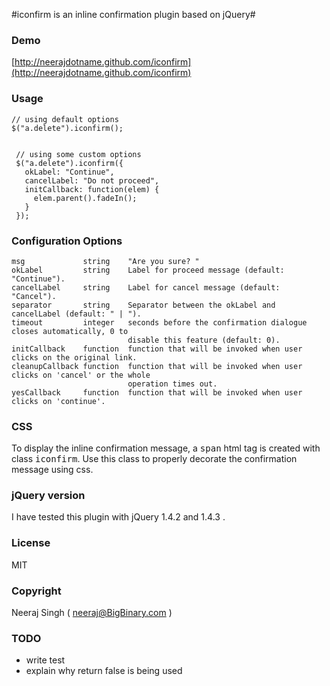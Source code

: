 #iconfirm is an inline confirmation plugin based on jQuery#

### Demo

[http://neerajdotname.github.com/iconfirm](http://neerajdotname.github.com/iconfirm)

### Usage 

    // using default options
    $("a.delete").iconfirm();


     // using some custom options
     $("a.delete").iconfirm({
       okLabel: "Continue",
       cancelLabel: "Do not proceed",
       initCallback: function(elem) {
         elem.parent().fadeIn();
       }
     });

### Configuration Options

    msg             string    "Are you sure? "
    okLabel         string    Label for proceed message (default: "Continue").
    cancelLabel     string    Label for cancel message (default: "Cancel").
    separator       string    Separator between the okLabel and cancelLabel (default: " | ").
    timeout         integer   seconds before the confirmation dialogue closes automatically, 0 to 
                              disable this feature (default: 0).
    initCallback    function  function that will be invoked when user clicks on the original link.
    cleanupCallback function  function that will be invoked when user clicks on 'cancel' or the whole 
                              operation times out.
    yesCallback     function  function that will be invoked when user clicks on 'continue'.

### CSS

To display the inline confirmation message, a <tt>span</tt> html tag is created with class <tt>iconfirm</tt>. Use this class to properly decorate the confirmation message using css.

### jQuery version

I have tested this plugin with jQuery 1.4.2 and 1.4.3 .

### License

MIT

### Copyright

Neeraj Singh ( neeraj@BigBinary.com )

### TODO

* write test
* explain why return false is being used
